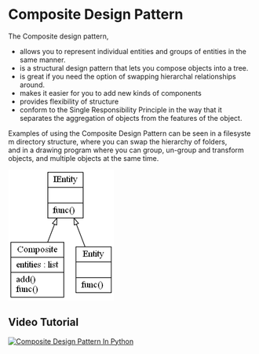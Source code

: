 # Composite Design Pattern

The Composite design pattern,
- allows you to represent individual entities and groups of entities in the same manner.
- is a structural design pattern that lets you compose objects into a tree.
- is great if you need the option of swapping hierarchal relationships around. 
- makes it easier for you to add new kinds of components
- provides flexibility of structure
- conform to the Single Responsibility Principle in the way that it separates the aggregation of objects from the features of the object.

Examples of using the Composite Design Pattern can be seen in a filesystem directory structure, where you can swap the hierarchy of folders, and in a drawing program where you can group, un-group and transform objects, and multiple objects at the same time.

![Composite Pattern UML Diagram](composite.png)

## Video Tutorial

[![Composite Design Pattern In Python](https://img.youtube.com/vi/_uOwULztBgM/0.jpg)](https://youtu.be/_uOwULztBgM)




